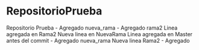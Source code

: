 # RepositorioPrueba
Repositorio Prueba - Agregado nueva_rama - Agregado rama2
Linea agregada en Rama2
Nueva linea en NuevaRama
Linea agregada en Master antes del commit - Agregado nueva_rama
Nueva linea Rama2 - Agregado